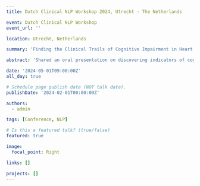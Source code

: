 ```yaml
---
title: Dutch Clinical NLP Workshop 2024, Utrecht - The Netherlands

event: Dutch Clinical NLP Workshop
event_url: ''

location: Utrecht, Netherlands

summary: 'Finding the Clinical Trails of Cognitive Impairment in Heart Failure - A Natural Language Processing Study (Oral presentation)'

abstract: 'Shared an oral presentation on discovering indicators of cognitive impairment within heart failure cohorts using clinical natural language processing methods at the Dutch Clinical NLP Workshop.'

date: '2024-05-01T09:00:00Z'
all_day: true

# Schedule page publish date (NOT talk date).
publishDate: '2024-02-01T00:00:00Z'

authors:
  - admin

tags: [Conference, NLP]

# Is this a featured talk? (true/false)
featured: true

image:
  focal_point: Right

links: []

projects: []
---
```

